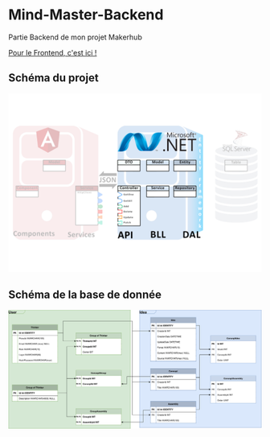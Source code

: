 # Mind-Master-Backend
 
 Partie Backend de mon projet Makerhub

 [Pour le Frontend, c'est ici !](https://github.com/RobinPecheurTechnobel/Mind-Master-Frontend)

## Schéma du projet

<img width="1000" alt="Schéma du projet avec un focus sur la partie Backend" src="https://github.com/RobinPecheurTechnobel/Mind-Master-Backend/blob/assets/Schema-projet-BEFocused.png">

## Schéma de la base de donnée

<img width="1000" alt="Schéma relationnel de la base de données" src="https://github.com/RobinPecheurTechnobel/Mind-Master-Backend/blob/assets/Mind%20Master.drawio.svg">
